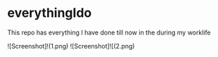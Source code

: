 # everythingIdo
This repo has everything I have done till now in the during my worklife


![Screenshot]!(1.png)
![Screenshot]![(2.png)
